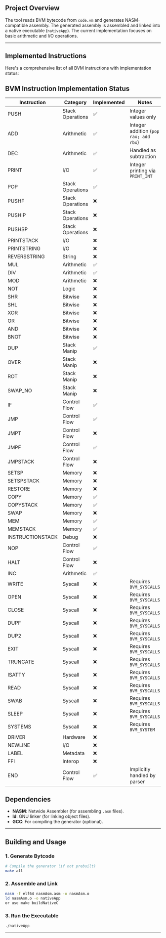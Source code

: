 
## Project Overview

The tool reads BVM bytecode from `code.vm` and generates NASM-compatible assembly. The generated assembly is assembled and linked into a native executable (`nativeApp`). The current implementation focuses on basic arithmetic and I/O operations.

---

## Implemented Instructions
Here's a comprehensive list of all BVM instructions with implementation status:


## BVM Instruction Implementation Status

| Instruction        | Category         | Implemented | Notes                                  |
|--------------------|------------------|-------------|----------------------------------------|
| PUSH               | Stack Operations | ✅           | Integer values only                    |
| ADD                | Arithmetic       | ✅           | Integer addition (`pop rax; add rbx`)  |
| DEC                | Arithmetic       | ✅           | Handled as subtraction                 |
| PRINT              | I/O              | ✅           | Integer printing via `PRINT_INT`        |
| POP                | Stack Operations | ✅           |                                        |
| PUSHF              | Stack Operations | ❌           |                                        |
| PUSHIP             | Stack Operations | ❌           |                                        |
| PUSHSP             | Stack Operations | ❌           |                                        |
| PRINTSTACK         | I/O              | ❌           |                                        |
| PRINTSTRING        | I/O              | ❌           |                                        |
| REVERSSTRING       | String           | ❌           |                                        |
| MUL                | Arithmetic       | ✅           |                                        |
| DIV                | Arithmetic       | ✅           |                                        |
| MOD                | Arithmetic       | ❌           |                                        |
| NOT                | Logic            | ❌           |                                        |
| SHR                | Bitwise          | ❌           |                                        |
| SHL                | Bitwise          | ❌           |                                        |
| XOR                | Bitwise          | ❌           |                                        |
| OR                 | Bitwise          | ❌           |                                        |
| AND                | Bitwise          | ❌           |                                        |
| BNOT               | Bitwise          | ❌           |                                        |
| DUP                | Stack Manip      | ✅           |                                        |
| OVER               | Stack Manip      | ❌           |                                        |
| ROT                | Stack Manip      | ❌           |                                        |
| SWAP_NO            | Stack Manip      | ❌           |                                        |
| IF                 | Control Flow     | ✅           |                                        |
| JMP                | Control Flow     | ✅           |                                        |
| JMPT               | Control Flow     | ❌           |                                        |
| JMPF               | Control Flow     | ✅           |                                        |
| JMPSTACK           | Control Flow     | ❌           |                                        |
| SETSP              | Memory           | ❌           |                                        |
| SETSPSTACK         | Memory           | ❌           |                                        |
| RESTORE            | Memory           | ❌           |                                        |
| COPY               | Memory           | ✅           |                                        |
| COPYSTACK          | Memory           | ✅           |                                        |
| SWAP               | Memory           | ❌           |                                        |
| MEM                | Memory           | ✅           |                                        |
| MEMSTACK           | Memory           | ✅           |                                        |
| INSTRUCTIONSTACK   | Debug            | ❌           |                                        |
| NOP                | Control Flow     | ✅           |                                        |
| HALT               | Control Flow     | ❌           |                                        |
| INC                | Arithmetic       | ✅           |                                        |
| WRITE              | Syscall          | ❌           | Requires `BVM_SYSCALLS`                |
| OPEN               | Syscall          | ❌           | Requires `BVM_SYSCALLS`                |
| CLOSE              | Syscall          | ❌           | Requires `BVM_SYSCALLS`                |
| DUPF               | Syscall          | ❌           | Requires `BVM_SYSCALLS`                |
| DUP2               | Syscall          | ❌           | Requires `BVM_SYSCALLS`                |
| EXIT               | Syscall          | ❌           | Requires `BVM_SYSCALLS`                |
| TRUNCATE           | Syscall          | ❌           | Requires `BVM_SYSCALLS`                |
| ISATTY             | Syscall          | ❌           | Requires `BVM_SYSCALLS`                |
| READ               | Syscall          | ❌           | Requires `BVM_SYSCALLS`                |
| SWAB               | Syscall          | ❌           | Requires `BVM_SYSCALLS`                |
| SLEEP              | Syscall          | ❌           | Requires `BVM_SYSCALLS`                |
| SYSTEMS            | Syscall          | ❌           | Requires `BVM_SYSTEM`                  |
| DRIVER             | Hardware         | ❌           |                                        |
| NEWLINE            | I/O              | ❌           |                                        |
| LABEL              | Metadata         | ❌           |                                        |
| FFI                | Interop          | ❌           |                                        |
| END                | Control Flow     | ✅           | Implicitly handled by parser           |


## Dependencies

- **NASM**: Netwide Assembler (for assembling `.asm` files).
- **ld**: GNU linker (for linking object files).
- **GCC**: For compiling the generator (optional).

---

## Building and Usage

### 1. Generate Bytcode
```bash
# Compile the generator (if not prebuilt)
make all

```

### 2. Assemble and Link
```bash
nasm -f elf64 nasmAsm.asm -o nasmAsm.o
ld nasmAsm.o -o nativeApp
or use make buildNativeC
```

### 3. Run the Executable
```bash
./nativeApp
```

---

